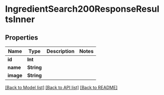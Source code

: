 # IngredientSearch200ResponseResultsInner

## Properties
Name | Type | Description | Notes
------------ | ------------- | ------------- | -------------
**id** | **Int** |  | 
**name** | **String** |  | 
**image** | **String** |  | 

[[Back to Model list]](../README.md#documentation-for-models) [[Back to API list]](../README.md#documentation-for-api-endpoints) [[Back to README]](../README.md)


